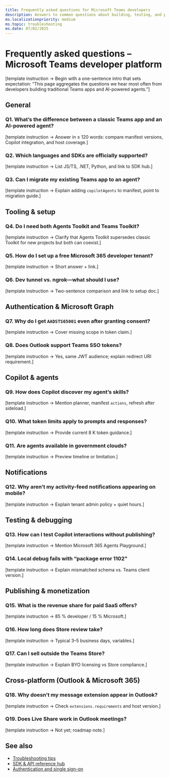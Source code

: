 ```yaml
---
title: Frequently asked questions for Microsoft Teams developers  
description: Answers to common questions about building, testing, and publishing Teams apps and AI-powered agents.  
ms.localizationpriority: medium  
ms.topic: troubleshooting  
ms.date: 07/02/2025  
---
```

# Frequently asked questions – Microsoft Teams developer platform  

[template instruction → Begin with a one-sentence intro that sets expectation: “This page aggregates the questions we hear most often from developers building traditional Teams apps and AI-powered agents.”]

## General  

### Q1. What’s the difference between a classic Teams app and an AI-powered agent?  

[template instruction → Answer in ≤ 120 words: compare manifest versions, Copilot integration, and host coverage.]

### Q2. Which languages and SDKs are officially supported?  

[template instruction → List JS/TS, .NET, Python, and link to SDK hub.]

### Q3. Can I migrate my existing Teams app to an agent?  

[template instruction → Explain adding `copilotAgents` to manifest, point to migration guide.]

## Tooling & setup  

### Q4. Do I need both Agents Toolkit and Teams Toolkit?  

[template instruction → Clarify that Agents Toolkit supersedes classic Toolkit for new projects but both can coexist.]

### Q5. How do I set up a free Microsoft 365 developer tenant?  

[template instruction → Short answer + link.]

### Q6. Dev tunnel vs. ngrok—what should I use?  

[template instruction → Two-sentence comparison and link to setup doc.]

## Authentication & Microsoft Graph  

### Q7. Why do I get `AADSTS65001` even after granting consent?  

[template instruction → Cover missing scope in token claim.]

### Q8. Does Outlook support Teams SSO tokens?  

[template instruction → Yes, same JWT audience; explain redirect URI requirement.]

## Copilot & agents  

### Q9. How does Copilot discover my agent’s skills?  

[template instruction → Mention planner, manifest `actions`, refresh after sideload.]

### Q10. What token limits apply to prompts and responses?  

[template instruction → Provide current 8 K token guidance.]

### Q11. Are agents available in government clouds?  

[template instruction → Preview timeline or limitation.]

## Notifications  

### Q12. Why aren’t my activity-feed notifications appearing on mobile?  

[template instruction → Explain tenant admin policy + quiet hours.]

## Testing & debugging  

### Q13. How can I test Copilot interactions without publishing?  

[template instruction → Mention Microsoft 365 Agents Playground.]

### Q14. Local debug fails with “package error 1102”  

[template instruction → Explain mismatched schema vs. Teams client version.]

## Publishing & monetization  

### Q15. What is the revenue share for paid SaaS offers?  

[template instruction → 85 % developer / 15 % Microsoft.]

### Q16. How long does Store review take?  

[template instruction → Typical 3–5 business days, variables.]

### Q17. Can I sell outside the Teams Store?  

[template instruction → Explain BYO licensing vs Store compliance.]

## Cross-platform (Outlook & Microsoft 365)  

### Q18. Why doesn’t my message extension appear in Outlook?  

[template instruction → Check `extensions.requirements` and host version.]

### Q19. Does Live Share work in Outlook meetings?  

[template instruction → Not yet; roadmap note.]

## See also  

- [Troubleshooting tips](../test/troubleshooting-tips.md)  
- [SDK & API reference hub](../reference/sdk-and-api-reference-hub.md)  
- [Authentication and single sign-on](../integrate/authentication-and-sso.md)
